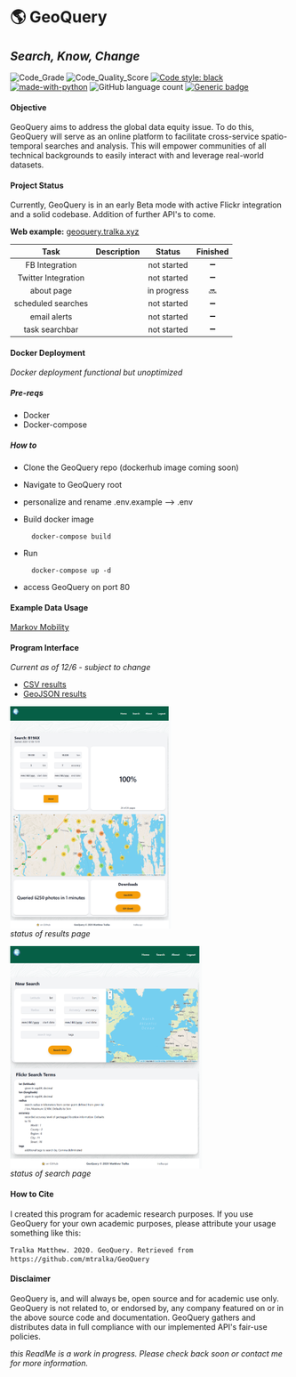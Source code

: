 # :earth_americas: GeoQuery

## *Search, Know, Change*

![Code_Grade](https://www.code-inspector.com/project/16749/status/svg) ![Code_Quality_Score](https://www.code-inspector.com/project/16749/score/svg) [![Code style: black](https://img.shields.io/badge/code%20style-black-000000.svg)](https://github.com/psf/black) <br/>
[![made-with-python](https://img.shields.io/badge/Made%20with-Python-1f425f.svg)](https://www.python.org/) ![GitHub language count](https://img.shields.io/github/languages/count/mtralka/GeoQuery) [![Generic badge](https://img.shields.io/badge/Status-Development-orange.svg)](https://shields.io/)

#### Objective

 GeoQuery aims to address the global data equity issue. To do this, GeoQuery will serve as an online platform to facilitate cross-service spatio-temporal searches and analysis. This will empower communities of all technical backgrounds to easily interact with and leverage real-world datasets.

#### Project Status

 Currently, GeoQuery is in an early Beta mode with active Flickr integration and a solid codebase. Addition of further API's to come.

 **Web example:** [geoquery.tralka.xyz](https://geoquery.tralka.xyz)

**Task**|**Description**|**Status**|**Finished**
:-----:|:-----:|:-----:|:-----:
FB Integration| |not started| :heavy_minus_sign:
Twitter Integration| |not started| :heavy_minus_sign:
about page| |in progress| :soon:
scheduled searches | |not started| :heavy_minus_sign:
email alerts | |not started| :heavy_minus_sign:
task searchbar | |not started| :heavy_minus_sign:

#### Docker Deployment

*Docker deployment functional but unoptimized*

##### Pre-reqs

- Docker
- Docker-compose

##### How to

- Clone the GeoQuery repo (dockerhub image coming soon)
- Navigate to GeoQuery root
- personalize and rename .env.example --> .env
- Build docker image

  ```
    docker-compose build
  ```

- Run

  ```
    docker-compose up -d
  ```

- access GeoQuery on port 80

#### Example Data Usage

[Markov Mobility](example_markov_mobility\Pipeline.html)

#### Program Interface

*Current as of 12/6 - subject to change*

- [CSV results](example/exampleCSV.csv)
- [GeoJSON results](example/exampleGeoJSON.geojson)

 <a href="url"><img src="example/resultsPage.PNG" align="center" height="400" width="" ></a><br/>
*status of results page*

 <a href="url"><img src="example/searchPage.PNG" align="center" height="400" width="" ></a><br/>
 *status of search page*

#### How to Cite

I created this program for academic research purposes. If you use GeoQuery for your own academic purposes, please attribute your usage something like this:

```
Tralka Matthew. 2020. GeoQuery. Retrieved from https://github.com/mtralka/GeoQuery
```

#### Disclaimer

GeoQuery is, and will always be, open source and for academic use only. GeoQuery is not related to, or endorsed by, any company featured on or in the above source code and documentation. GeoQuery gathers and distributes data in full compliance with our implemented API's fair-use policies.


*this ReadMe is a work in progress. Please check back soon or contact me for more information.*